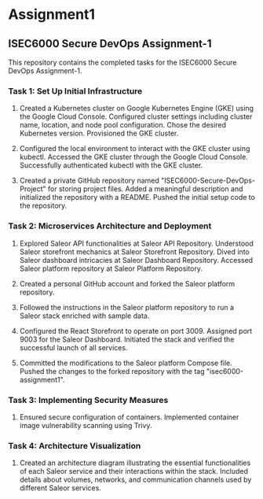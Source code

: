 # Assignment1
## ISEC6000 Secure DevOps Assignment-1 

This repository contains the completed tasks for the ISEC6000 Secure DevOps Assignment-1.

### Task 1: Set Up Initial Infrastructure

1. Created a Kubernetes cluster on Google Kubernetes Engine (GKE) using the Google Cloud Console. Configured cluster settings including cluster name, location, and node pool configuration. Chose the desired Kubernetes version. Provisioned the GKE cluster.

2. Configured the local environment to interact with the GKE cluster using kubectl. Accessed the GKE cluster through the Google Cloud Console. Successfully authenticated kubectl with the GKE cluster.

3. Created a private GitHub repository named "ISEC6000-Secure-DevOps-Project" for storing project files. Added a meaningful description and initialized the repository with a README. Pushed the initial setup code to the repository.

### Task 2: Microservices Architecture and Deployment

1. Explored Saleor API functionalities at Saleor API Repository. Understood Saleor storefront mechanics at Saleor Storefront Repository. Dived into Saleor dashboard intricacies at Saleor Dashboard Repository. Accessed Saleor platform repository at Saleor Platform Repository.

3. Created a personal GitHub account and forked the Saleor platform repository.

4. Followed the instructions in the Saleor platform repository to run a Saleor stack enriched with sample data.

5. Configured the React Storefront to operate on port 3009. Assigned port 9003 for the Saleor Dashboard. Initiated the stack and verified the successful launch of all services.

6. Committed the modifications to the Saleor platform Compose file. Pushed the changes to the forked repository with the tag "isec6000-assignment1".

### Task 3: Implementing Security Measures

1. Ensured secure configuration of containers. Implemented container image vulnerability scanning using Trivy.

### Task 4: Architecture Visualization

1. Created an architecture diagram illustrating the essential functionalities of each Saleor service and their interactions within the stack. Included details about volumes, networks, and communication channels used by different Saleor services.
